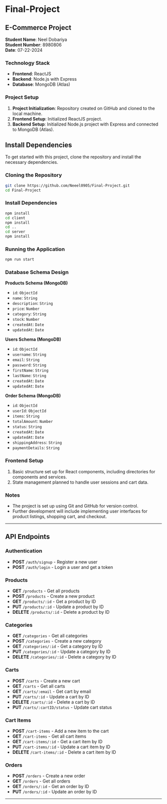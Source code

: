 # Final-Project

## E-Commerce Project

**Student Name**: Neel Dobariya  
**Student Number**: 8980806  
**Date**: 07-22-2024

### Technology Stack

- **Frontend**: ReactJS
- **Backend**: Node.js with Express
- **Database**: MongoDB (Atlas)

### Project Setup

1. **Project Initialization**: Repository created on GitHub and cloned to the local machine.
2. **Frontend Setup**: Initialized ReactJS project.
3. **Backend Setup**: Initialized Node.js project with Express and connected to MongoDB (Atlas).

## Install Dependencies

To get started with this project, clone the repository and install the necessary dependencies.

### Cloning the Repository

```bash
git clone https://github.com/Neeel0905/Final-Project.git
cd Final-Project
```
### Install Dependencies
```bash
npm install
cd client
npm install
cd ..
cd server
npm install
```

### Running the Application
```bash 
npm run start
```

### Database Schema Design

**Products Schema (MongoDB)**

- `id`: `ObjectId`
- `name`: `String`
- `description`: `String`
- `price`: `Number`
- `category`: `String`
- `stock`: `Number`
- `createdAt`: `Date`
- `updatedAt`: `Date`

**Users Schema (MongoDB)**

- `id`: `ObjectId`
- `username`: `String`
- `email`: `String`
- `password`: `String`
- `firstName`: `String`
- `lastName`: `String`
- `createdAt`: `Date`
- `updatedAt`: `Date`

**Order Schema (MongoDB)**

- `id`: `ObjectId`
- `userId`: `ObjectId`
- `items`: `String`
- `totalAmount`: `Number`
- `status`: `String`
- `createdAt`: `Date`
- `updatedAt`: `Date`
- `shippingAddress`: `String`
- `paymentDetails`: `String`

### Frontend Setup

1. Basic structure set up for React components, including directories for components and services.
2. State management planned to handle user sessions and cart data.

### Notes

- The project is set up using Git and GitHub for version control.
- Further development will include implementing user interfaces for product listings, shopping cart, and checkout.

---

## API Endpoints

### Authentication
- **POST** `/auth/signup` - Register a new user
- **POST** `/auth/login` - Login a user and get a token

### Products
- **GET** `/products` - Get all products
- **POST** `/products` - Create a new product
- **GET** `/products/:id` - Get a product by ID
- **PUT** `/products/:id` - Update a product by ID
- **DELETE** `/products/:id` - Delete a product by ID

### Categories
- **GET** `/categories` - Get all categories
- **POST** `/categories` - Create a new category
- **GET** `/categories/:id` - Get a category by ID
- **PUT** `/categories/:id` - Update a category by ID
- **DELETE** `/categories/:id` - Delete a category by ID

### Carts
- **POST** `/carts` - Create a new cart
- **GET** `/carts` - Get all carts
- **GET** `/carts/:email` - Get cart by email
- **PUT** `/carts/:id` - Update a cart by ID
- **DELETE** `/carts/:id` - Delete a cart by ID
- **PUT** `/carts/:cartID/status` - Update cart status

### Cart Items
- **POST** `/cart-items` - Add a new item to the cart
- **GET** `/cart-items` - Get all cart items
- **GET** `/cart-items/:id` - Get a cart item by ID
- **PUT** `/cart-items/:id` - Update a cart item by ID
- **DELETE** `/cart-items/:id` - Delete a cart item by ID

### Orders
- **POST** `/orders` - Create a new order
- **GET** `/orders` - Get all orders
- **GET** `/orders/:id` - Get an order by ID
- **PUT** `/orders/:id` - Update an order by ID

---